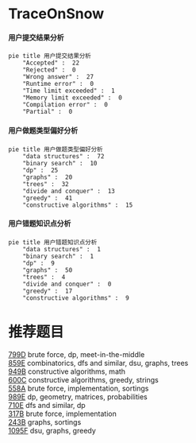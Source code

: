 # TraceOnSnow

<!-- tabs:start -->



#### **用户提交结果分析**

```mermaid
pie title 用户提交结果分析
    "Accepted" :  22
    "Rejected" :  0
    "Wrong answer" :  27
    "Runtime error" :  0
    "Time limit exceeded" :  1
    "Memory limit exceeded" :  0
    "Compilation error" :  0
    "Partial" :  0
```

#### **用户做题类型偏好分析**

```mermaid
pie title 用户做题类型偏好分析
    "data structures" :  72
    "binary search" :  10
    "dp" :  25
    "graphs" :  20
    "trees" :  32
    "divide and conquer" :  13
    "greedy" :  41
    "constructive algorithms" :  15
```
#### **用户错题知识点分析**

```mermaid
pie title 用户错题知识点分析
    "data structures" :  1
    "binary search" :  1
    "dp" :  9
    "graphs" :  50
    "trees" :  4
    "divide and conquer" :  0
    "greedy" :  17
    "constructive algorithms" :  9
```



<!-- tabs:end -->
# 推荐题目
[799D](https://codeforces.com/contest/799/problem/D)		brute force,
                        dp,
                        meet-in-the-middle		  
[859E](https://codeforces.com/contest/859/problem/E)		combinatorics,
                        dfs and similar,
                        dsu,
                        graphs,
                        trees		  
[949B](https://codeforces.com/contest/949/problem/B)		constructive algorithms,
                        math		  
[600C](https://codeforces.com/contest/600/problem/C)		constructive algorithms,
                        greedy,
                        strings		  
[558A](https://codeforces.com/contest/558/problem/A)		brute force,
                        implementation,
                        sortings		  
[989E](https://codeforces.com/contest/989/problem/E)		dp,
                        geometry,
                        matrices,
                        probabilities		  
[710E](https://codeforces.com/contest/710/problem/E)		dfs and similar,
                        dp		  
[317B](https://codeforces.com/contest/317/problem/B)		brute force,
                        implementation		  
[243B](https://codeforces.com/contest/243/problem/B)		graphs,
                        sortings		  
[1095F](https://codeforces.com/contest/1095/problem/F)		dsu,
                        graphs,
                        greedy		  
